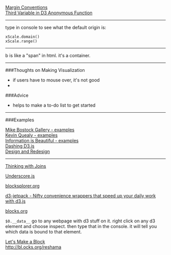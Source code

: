 
[Margin Conventions](https://bl.ocks.org/mbostock/3019563)  
[Third Variable in D3 Anonymous Function](http://stackoverflow.com/questions/20437116/third-variable-in-d3-anonymous-function)

---

type in console to see what the default origin is:

```
xScale.domain()
xScale.range()
```

---

b is like a "span" in html.  it's a container.

---
###Thoughts on Making Visualization
 * if users have to mouse over, it's not good
 * 
 
###Advice
* helps to make a to-do list to get started

---
###Examples

[Mike Bostock Gallery - examples](https://github.com/mbostock/d3/wiki/Gallery)  
[Kevin Quealy - examples](http://kpq.github.io)  
[Information is Beautiful - examples](http://www.informationisbeautiful.net/)  
[Dashing D3.js](https://www.dashingd3js.com/)  
[Design and Redesign](https://medium.com/@hint_fm/design-and-redesign-4ab77206cf9#.ieqwwhgah)  

---

[Thinking with Joins](https://bost.ocks.org/mike/join/)

[Underscore.js](http://underscorejs.org/)

[blocksplorer.org](http://bl.ocksplorer.org/)

[d3-jetpack - Nifty convenience wrappers that speed up your daily work with d3.js](https://github.com/gka/d3-jetpack)

[blocks.org](http://bl.ocks.org/pstuffa)

`$0.__data__`
go to any webpage with d3 stuff on it. right click on any d3 element and choose inspect. then type that in the console. it will tell you which data is bound to that element.
 
[Let's Make a Block](https://bost.ocks.org/mike/block/)  
http://bl.ocks.org/reshama

